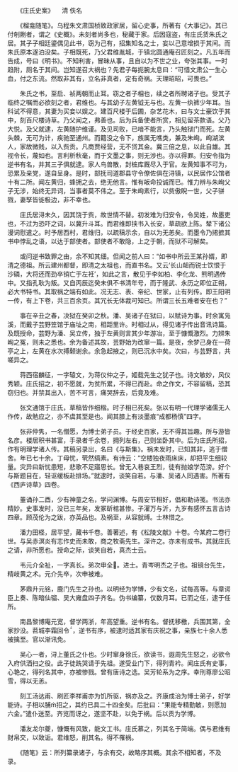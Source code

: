 　　《庄氏史案》 　清 佚名

　　《榴龛随笔》。乌程朱文肃国桢致政家居，留心史事，所著有《大事记》。其已付剞劂者，谓之《史概》。未刻者尚多也，秘藏于家。后因寇盗，有庄氏赁朱氏之居。其子子相廷鎏偶见此书，窃为己有，招集知名之士，妄以己意增损于其间。而朱氏原本遂泊没矣。子相既死，乃父君维胤城，于镇北圆通庵召匠刻之。凡五年而告成，号曰《明书》。不知利害，冒昧从事，且自以为不世之业，夸张其事。一时趋附，厕名于其间。岂知遂召大祸也？先君子每扼腕太息曰：“可惜文肃公一生心血，付之东流。然取非其有，立名非真者，定有奇祸。天理昭昭，可畏也。”

　　朱氏之书，至启、祯两朝而止耳。窃之者子相也，续之者所聘诸子也。受其子临终之嘱而必欲刻之者，君维也。与其幼子左黄钺无与也。左黄一纨裤少年耳。当科试不得意，其妻为买妾以娱之。建百尺楼于后圃，杂艺花木，曰与文士豪饮于其中，刻百尺楼诗草。乃父闻之，弗善也。后为兵备使者所赏，相见留茶款语。父乃大悦。及父就逮，左黄随护维谨。及见司败，已喑不能言，乃头触狱门而死。左黄头棘，无可为计，疾驰至通州。而籍没之令下，族属无噍类，兼及朱峋。峋湖滨人，家故微贱，以入赀贡。凡商贾经营，无不贷其金。冀三倍之息，以此自雄。其视令长，蔑如也。言利析秋毫，而于文墨之事，则无涉也。亦以得罪。归安令指为逆书有名，并其三子俱就逮。家人鸟兽散，封桩库厩尽入于官。左黄知事不可为，恐累及亲党，遂自呈身。是时，部抚司道郡县守令僚佐俱在浔镇，以民居作公馆者十有二所。闻左黄归，蜂拥之去，绝无他言。惟有皈命投诚而已。惟力辨与朱峋父子无涉，始终无异词，当事者莫不伟之。至于朱峋素行，以赀傲睨一世，父子骈戮，妻孥皆徙极边，非不幸也。

　　庄氏居浔未久，因其饶于赀，故世情不替。初发难为归安令，令吴姓，故墨吏也，不过为恐吓之词，以冀升斗耳。而君维即挟书入长安，草疏欲上陈。辇下诸公漫词慰遣之。时予居西村，君维归，以疏稿示余，自以为无恙矣。而墨令乃捃摭其书中悖乱之语，以达于部使者。部使者不敢隐，上之于朝，而狱不可解矣。

　　或问逆书致罪之由，余不知其细。但闻之前人曰：“如书中所云王某孙婿，即清之德祖。所云建州都督，即清之太祖也，而直书名。又云‘长山衄而锐士饮恨于沙磷，大将还而劲卒销亡于左衽’，如此之言，散见于李如柏、李化龙、熊明遇传中。又指孔耿为叛。又自丙辰迄癸未俱不书清年号，而于隆武、永历之即位正朔，必大书特书。其取祸之端有如此。况无志、表、帝纪、世家，止有列传。即王阳明一传，有上下卷，共三百余页。其冗长无体裁可知已。所谓三长五难者安在也？”

　　事在辛丑之春，决狱在癸卯之秋。潘、吴诸子在狱曰，以赋诗为事。时余寓凫溪，而戴子芸野笠馆于庙址之南，相距里许。时相过从，得见诸子传出音讯诗篇。及既授命，芸野为潘、吴立传，独于左黄则言其少年游冶，至于慷慨激烈。力辨朱峋之冤，则未之悉也。余为备述其故，芸野始为改窜一篇。是夜，余梦己身在一荷亭之上，左黄在水次搏颡谢余。余急起掖之，则已沉水中矣。次曰，与芸野言，共嗟异之。

　　蒋西宿麟征，一字辕文，为蒋仪仲之子，姬载先生之犹子也。诗文敏妙，风仪秀颖。庄氏招之，初不愿就，为贫所累，不得已而赴。命之作文，不容留稿，恐其窃归也。并禁其出入，苦不可言，痛哭辞去，后竟及难。

　　张文通馆于庄氏，草稿皆作细楷。时子相已死矣。张以有明一代理学诸儒无人作传，故勉应之，亦不虞其至是也。闻其膝上有淡墨痕“成都杨慎”四字。

　　张非仲隽，一名僧愿，为博士弟子员。于经史百家，无不得其旨趣。所与游皆名彦。楼居积书甚富，手录者千余卷，拥列左右，己则坐卧其中。后为庄氏所招，作有明理学诸人传。其稿另录出，名曰《与斯集》。祸未发时，已知其非，逃于僧舍。年已七十余。丁母忧，茕然缟素。有诗云：“空楼独夜雨床床，却把平生细较量。灾异曰新忧患短，悲歌不足寤思长。曾无入巷哀王烈，徒有抛娘学范滂。好个与斯题目在，轻讴缓板赴排场。”就逮时，谈笑自若。与潘、吴诸人同遇害。所著有《西庐诗草》四卷。

　　董诵孙二酉，少有神童之名，学问渊博。与周安节相好，倡和勒诗笺。书法亦精妙。史事发时，没已三年矣，发冢斫棺甚惨。子濯万与沂，九岁有感怀五言古诗四章。顾茂伦为之跋，亦英品也。及祸至，从容就缚。士林惜之。

　　潘力田柽，居平望，藏书千卷。善著述，有《松陵文献》十卷。今某府二卷行世。与吴赤溟炎有志作史而未敢，商之牧斋先生。深许之。亦未有成书。其就庄氏之请，非所愿也。授命之际，谈笑自若，真杰士云。

　　韦元介全祉，一字真长。弟次申全。进士。青岑明杰之子也。祖镜台先生，精岐黄之术。元介先卒，次申被难。

　　茅鼎升元铭，鹿门先生之孙也。以明经为学博，少有文名，试每高等。与章谔臣上奏、陈暗仙骝、吴大雍盘四子齐名。伪书编纂，仅数月耳。已而之任，逮于任所。

　　南昌黎博庵元宽，督学两浙，年高望重。逆书有名。督抚移檄，兵围其第，全家抄没。苕城李霜回令，逆书有序，被逮时适其家有庆祝之事，亲族七十余人悉被擒至。官以渐讯免。

　　吴心一者，浔上董氏之仆也。少时窜身徐氏，欲读书，遐周先生怒之，必欲令入府供洒扫之役。此子徒跣哭请于先祖。遂受业门下，得列青衿。闻庄氏有史事，心艳之，得列名其中，亦被惨戮。曾有唐诗之选。吴芳轮系为之序。幸刑尊廖公昭雪，得以无恙。

　　刻工汤达甫、刷匠李祥甫亦为饥所驱，祸亦及之。齐康成治为博士弟子，好学能诗。子相以脯招之，其约已具二十四金矣。后批曰：“果能专精勤敏，则愿加六金。”遣仆送至。齐览而讶之，遂坚不赴，以免于祸。后以贡为学博。

　　潘友龙尔夔，慷慨有风致，能文工书。庄氏慕之，列其名于简端。偶与君维有财帛交，以致诟。君维怒，削其名。得不罹祸。

　　《随笔》云：所列纂录诸子，与余有交，故略序其概。其余不相知者，不及录。
